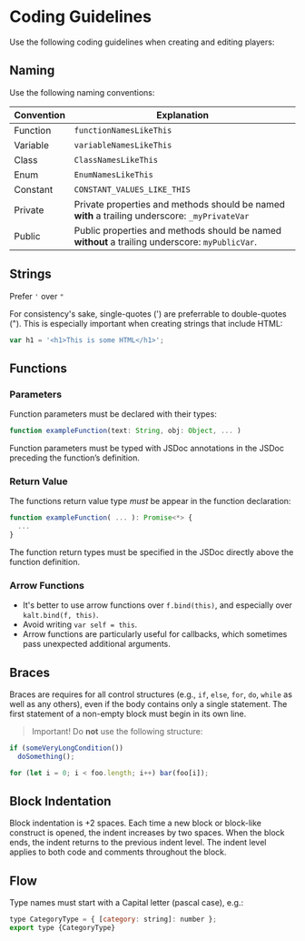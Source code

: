 # Coding Guidelines

Use the following coding guidelines when creating and editing players:

## Naming

Use the following naming conventions:


| Convention        |Explanation | 
|------------ |------------------|
| Function  | `functionNamesLikeThis` | 
| Variable  | `variableNamesLikeThis` | 
| Class  | `ClassNamesLikeThis`|
|Enum   |   `EnumNamesLikeThis`|
|Constant| `CONSTANT_VALUES_LIKE_THIS`|
|Private | Private properties and methods should be named **with** a trailing underscore: `_myPrivateVar`|
|Public | Public properties and methods should be named **without** a trailing underscore: `myPublicVar`.|

## Strings

Prefer `'` over `"`

For consistency's sake, single-quotes (') are preferrable to double-quotes ("). This is especially important when creating strings that include HTML:

```javascript
var h1 = '<h1>This is some HTML</h1>';
```

## Functions  

### Parameters  

Function parameters must be declared with their types:
```javascript
function exampleFunction(text: String, obj: Object, ... )
```
Function parameters must be typed with JSDoc annotations in the JSDoc preceding the function’s definition.

### Return Value  

The functions return value type *must* be appear in the function declaration: 
```javascript
function exampleFunction( ... ): Promise<*> {
  ...
}
```
The function return types must be specified in the JSDoc directly above the function definition.

### Arrow Functions 

* It's better to use arrow functions over `f.bind(this)`, and especially over `kalt.bind(f, this)`. 
* Avoid writing `var self = this`. 
* Arrow functions are particularly useful for callbacks, which sometimes pass unexpected additional arguments.


## Braces  

Braces are requires for all control structures (e.g., `if`, `else`, `for`, `do`, `while` as well as any others), even if the body contains only a single statement. The first statement of a non-empty block must begin in its own line.

>Important! Do **not** use the following structure:

```javascript
if (someVeryLongCondition())
  doSomething();

for (let i = 0; i < foo.length; i++) bar(foo[i]);
```

## Block Indentation

Block indentation is +2 spaces. Each time a new block or block-like construct is opened, the indent increases by two spaces. When the block ends, the indent returns to the previous indent level. The indent level applies to both code and comments throughout the block.

## Flow

Type names must start with a Capital letter (pascal case), e.g.:

```javascript
type CategoryType = { [category: string]: number };
export type {CategoryType}
```

